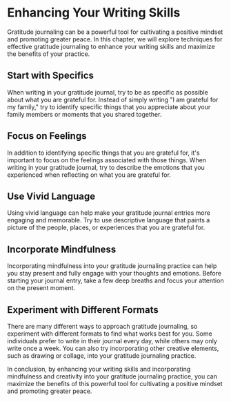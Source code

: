 Enhancing Your Writing Skills
========================================================================================

Gratitude journaling can be a powerful tool for cultivating a positive mindset and promoting greater peace. In this chapter, we will explore techniques for effective gratitude journaling to enhance your writing skills and maximize the benefits of your practice.

Start with Specifics
--------------------

When writing in your gratitude journal, try to be as specific as possible about what you are grateful for. Instead of simply writing "I am grateful for my family," try to identify specific things that you appreciate about your family members or moments that you shared together.

Focus on Feelings
-----------------

In addition to identifying specific things that you are grateful for, it's important to focus on the feelings associated with those things. When writing in your gratitude journal, try to describe the emotions that you experienced when reflecting on what you are grateful for.

Use Vivid Language
------------------

Using vivid language can help make your gratitude journal entries more engaging and memorable. Try to use descriptive language that paints a picture of the people, places, or experiences that you are grateful for.

Incorporate Mindfulness
-----------------------

Incorporating mindfulness into your gratitude journaling practice can help you stay present and fully engage with your thoughts and emotions. Before starting your journal entry, take a few deep breaths and focus your attention on the present moment.

Experiment with Different Formats
---------------------------------

There are many different ways to approach gratitude journaling, so experiment with different formats to find what works best for you. Some individuals prefer to write in their journal every day, while others may only write once a week. You can also try incorporating other creative elements, such as drawing or collage, into your gratitude journaling practice.

In conclusion, by enhancing your writing skills and incorporating mindfulness and creativity into your gratitude journaling practice, you can maximize the benefits of this powerful tool for cultivating a positive mindset and promoting greater peace.
